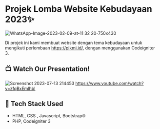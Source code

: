 # Projek Lomba Website Kebudayaan 2023✨
![WhatsApp-Image-2023-02-09-at-11 32 20-750x430](https://github.com/auliyaapri/lomba_kebudayaan/assets/45688720/1e745fde-47fb-4e1e-9a36-788a1359d653)

Di projek ini kami membuat website dengan tema kebudayaan untuk mengikuti perlombaan https://pikmi.id/, dengan menggunakan Codeigniter 3. 

## 📺 Watch Our Presentation!
![Screenshot 2023-07-13 214453](https://github.com/auliyaapri/lomba_kebudayaan/assets/45688720/f715a1fb-d4f2-4dd0-9f38-ae15b89acfae)
https://www.youtube.com/watch?v=zfqBxEmlhbI




## 🚀 Tech Stack Used
- HTML, CSS , Javascript, Bootstrap🌐
- PHP, Codeigniter 3
